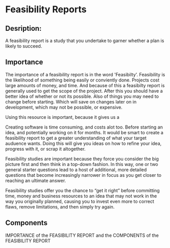 # Feasibility Reports

## Desription:
A feasibility report is a study that you undertake to garner whether a plan is likely to succeed.

## Importance

The importance of a feasibility report is in the word 'Feasibilty'. Feasibility is the likelihood of something being easily or conviently done. Projects cost large amounts of money, and time. And because of this a feasibilty report is generally used to get the scope of the project. After this you should have a better idea of whether or not its possible. Also of things you may need to change before starting. Which will save on changes later on in development, which may not be possible, or expensive. 

Using this resource is important, because it gives us a 



Creating software is time consuming, and costs alot too. Before starting an idea, and potentially working on it for months. It would be smart to create a feasibility report to get a greater understanding of what your target auduence wants. Doing this will give you ideas on how to refine your idea, progress with it, or scrap it altogether.

Feasibility studies are important because they force you consider the big picture first and then think in a top-down fashion. In this way, one or two general starter questions lead to a host of additional, more detailed questions that become increasingly narrower in focus as you get closer to reaching an ultimate answer. 

Feasibility studies offer you the chance to “get it right” before committing time, money and business resources to an idea that may not work in the way you originally planned, causing you to invest even more to correct flaws, remove limitations, and then simply try again. 

## Components

IMPORTANCE of the FEASIBILITY REPORT and the COMPONENTS of the FEASIBILITY REPORT
